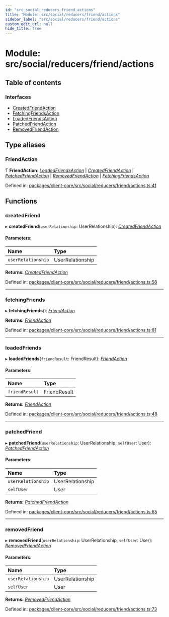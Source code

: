 ```yaml
---
id: "src_social_reducers_friend_actions"
title: "Module: src/social/reducers/friend/actions"
sidebar_label: "src/social/reducers/friend/actions"
custom_edit_url: null
hide_title: true
---
```


# Module: src/social/reducers/friend/actions

## Table of contents

### Interfaces

- [CreatedFriendAction](../interfaces/src_social_reducers_friend_actions.createdfriendaction.md)
- [FetchingFriendsAction](../interfaces/src_social_reducers_friend_actions.fetchingfriendsaction.md)
- [LoadedFriendsAction](../interfaces/src_social_reducers_friend_actions.loadedfriendsaction.md)
- [PatchedFriendAction](../interfaces/src_social_reducers_friend_actions.patchedfriendaction.md)
- [RemovedFriendAction](../interfaces/src_social_reducers_friend_actions.removedfriendaction.md)

## Type aliases

### FriendAction

Ƭ **FriendAction**: [*LoadedFriendsAction*](../interfaces/src_social_reducers_friend_actions.loadedfriendsaction.md) \| [*CreatedFriendAction*](../interfaces/src_social_reducers_friend_actions.createdfriendaction.md) \| [*PatchedFriendAction*](../interfaces/src_social_reducers_friend_actions.patchedfriendaction.md) \| [*RemovedFriendAction*](../interfaces/src_social_reducers_friend_actions.removedfriendaction.md) \| [*FetchingFriendsAction*](../interfaces/src_social_reducers_friend_actions.fetchingfriendsaction.md)

Defined in: [packages/client-core/src/social/reducers/friend/actions.ts:41](https://github.com/xr3ngine/xr3ngine/blob/673ad6a5f/packages/client-core/src/social/reducers/friend/actions.ts#L41)

## Functions

### createdFriend

▸ **createdFriend**(`userRelationship`: UserRelationship): [*CreatedFriendAction*](../interfaces/src_social_reducers_friend_actions.createdfriendaction.md)

#### Parameters:

Name | Type |
:------ | :------ |
`userRelationship` | UserRelationship |

**Returns:** [*CreatedFriendAction*](../interfaces/src_social_reducers_friend_actions.createdfriendaction.md)

Defined in: [packages/client-core/src/social/reducers/friend/actions.ts:58](https://github.com/xr3ngine/xr3ngine/blob/673ad6a5f/packages/client-core/src/social/reducers/friend/actions.ts#L58)

___

### fetchingFriends

▸ **fetchingFriends**(): [*FriendAction*](src_social_reducers_friend_actions.md#friendaction)

**Returns:** [*FriendAction*](src_social_reducers_friend_actions.md#friendaction)

Defined in: [packages/client-core/src/social/reducers/friend/actions.ts:81](https://github.com/xr3ngine/xr3ngine/blob/673ad6a5f/packages/client-core/src/social/reducers/friend/actions.ts#L81)

___

### loadedFriends

▸ **loadedFriends**(`friendResult`: FriendResult): [*FriendAction*](src_social_reducers_friend_actions.md#friendaction)

#### Parameters:

Name | Type |
:------ | :------ |
`friendResult` | FriendResult |

**Returns:** [*FriendAction*](src_social_reducers_friend_actions.md#friendaction)

Defined in: [packages/client-core/src/social/reducers/friend/actions.ts:48](https://github.com/xr3ngine/xr3ngine/blob/673ad6a5f/packages/client-core/src/social/reducers/friend/actions.ts#L48)

___

### patchedFriend

▸ **patchedFriend**(`userRelationship`: UserRelationship, `selfUser`: User): [*PatchedFriendAction*](../interfaces/src_social_reducers_friend_actions.patchedfriendaction.md)

#### Parameters:

Name | Type |
:------ | :------ |
`userRelationship` | UserRelationship |
`selfUser` | User |

**Returns:** [*PatchedFriendAction*](../interfaces/src_social_reducers_friend_actions.patchedfriendaction.md)

Defined in: [packages/client-core/src/social/reducers/friend/actions.ts:65](https://github.com/xr3ngine/xr3ngine/blob/673ad6a5f/packages/client-core/src/social/reducers/friend/actions.ts#L65)

___

### removedFriend

▸ **removedFriend**(`userRelationship`: UserRelationship, `selfUser`: User): [*RemovedFriendAction*](../interfaces/src_social_reducers_friend_actions.removedfriendaction.md)

#### Parameters:

Name | Type |
:------ | :------ |
`userRelationship` | UserRelationship |
`selfUser` | User |

**Returns:** [*RemovedFriendAction*](../interfaces/src_social_reducers_friend_actions.removedfriendaction.md)

Defined in: [packages/client-core/src/social/reducers/friend/actions.ts:73](https://github.com/xr3ngine/xr3ngine/blob/673ad6a5f/packages/client-core/src/social/reducers/friend/actions.ts#L73)
